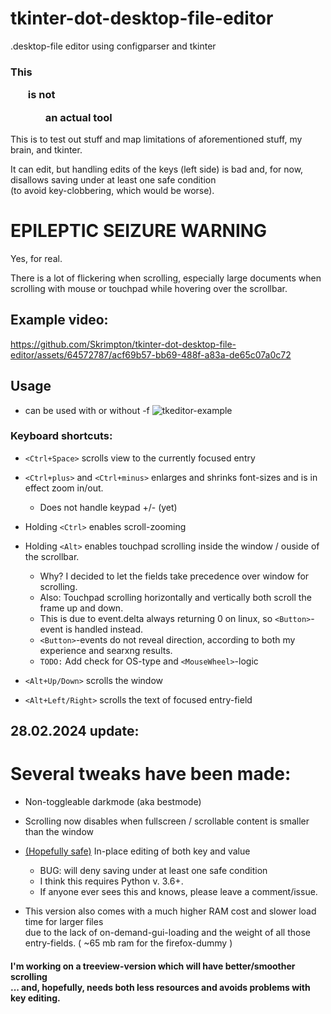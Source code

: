 # tkinter-dot-desktop-file-editor
.desktop-file editor using configparser and tkinter

### This<ul> is not<ul> an actual tool</ul> 
This is to test out stuff and map limitations of aforementioned stuff, my brain, and tkinter.

It can edit, but handling edits of the keys (left side) is bad and, for now, disallows saving under at least one safe condition 
<br>(to avoid key-clobbering, which would be worse).

# EPILEPTIC SEIZURE WARNING
Yes, for real.

There is a lot of flickering when scrolling, especially large documents when scrolling with mouse or touchpad while hovering over the scrollbar.

## Example video:

https://github.com/Skrimpton/tkinter-dot-desktop-file-editor/assets/64572787/acf69b57-bb69-488f-a83a-de65c07a0c72

## Usage
- can be used with or without -f
![tkeditor-example](https://github.com/Skrimpton/tkinter-dot-desktop-file-editor/assets/64572787/70e149e5-0210-4905-a023-251633455ed8)

### Keyboard shortcuts:  
- ```<Ctrl+Space>``` scrolls view to the currently focused entry 

- ```<Ctrl+plus>``` and ```<Ctrl+minus>``` enlarges and shrinks font-sizes and is in effect zoom in/out.
  - Does not handle keypad +/- (yet)

- Holding ```<Ctrl>``` enables scroll-zooming

- Holding ```<Alt>``` enables touchpad scrolling inside the window / ouside of the scrollbar.
  - Why? I decided to let the fields take precedence over window for scrolling.
  - Also: Touchpad scrolling horizontally and vertically both scroll the frame up and down.
  - This is due to event.delta always returning 0 on linux, so ```<Button>```-event is handled instead.
  - ```<Button>```-events do not reveal direction, according to both my experience and searxng results.
  - ```TODO:``` Add check for OS-type and ```<MouseWheel>```-logic

- ```<Alt+Up/Down>``` scrolls the window

- ```<Alt+Left/Right>``` scrolls the text of focused entry-field

## 28.02.2024 update:
# Several tweaks have been made:
- Non-toggleable darkmode (aka bestmode)
   
- Scrolling now disables when fullscreen / scrollable content is smaller than the window
  
- [\(Hopefully safe)](https://stackoverflow.com/a/59196714) In-place editing of both key and value
  - BUG: will deny saving under at least one safe condition 
  - I think this requires Python v. 3.6+.
  - If anyone ever sees this and knows, please leave a comment/issue.

- This version also comes with a much higher RAM cost and slower load time for larger files
  <br>due to the lack of on-demand-gui-loading and the weight of all those entry-fields. ( ~65 mb ram for the firefox-dummy )
    
#### I'm working on a treeview-version which will have better/smoother scrolling<br>... and, hopefully, needs both less resources and avoids problems with key editing.

